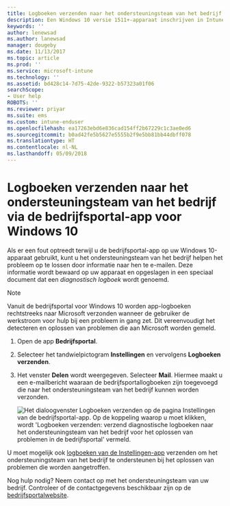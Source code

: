 ```yaml
---
title: Logboeken verzenden naar het ondersteuningsteam van het bedrijf voor Windows 10-apparaten | Microsoft Docs
description: Een Windows 10 versie 1511+-apparaat inschrijven in Intune
keywords: ''
author: lenewsad
ms.author: lanewsad
manager: dougeby
ms.date: 11/13/2017
ms.topic: article
ms.prod: ''
ms.service: microsoft-intune
ms.technology: ''
ms.assetid: bd428c14-7d75-42de-9322-b57323a01f06
searchScope:
- User help
ROBOTS: ''
ms.reviewer: priyar
ms.suite: ems
ms.custom: intune-enduser
ms.openlocfilehash: ea17263ebd6e836cad154ff2b67229c1c3ae0ed6
ms.sourcegitcommit: b0ad42fe5b5627e5555b2f9e5bb81bb44dbff078
ms.translationtype: HT
ms.contentlocale: nl-NL
ms.lasthandoff: 05/09/2018
---
```

# <a name="send-logs-to-your-company-support-from-the-company-portal-app-for-windows-10"></a>Logboeken verzenden naar het ondersteuningsteam van het bedrijf via de bedrijfsportal-app voor Windows 10

Als er een fout optreedt terwijl u de bedrijfsportal-app op uw Windows 10-apparaat gebruikt, kunt u het ondersteuningsteam van het bedrijf helpen het probleem op te lossen door informatie naar hen te e-mailen. Deze informatie wordt bewaard op uw apparaat en opgeslagen in een speciaal document dat een _diagnostisch logboek_ wordt genoemd.

> [!Note]       
> Vanuit de bedrijfsportal voor Windows 10 worden app-logboeken rechtstreeks naar Microsoft verzonden wanneer de gebruiker de werkstroom voor hulp bij een probleem in gang zet. Dit vereenvoudigt het detecteren en oplossen van problemen die aan Microsoft worden gemeld.

1. Open de app **Bedrijfsportal**.
2. Selecteer het tandwielpictogram **Instellingen** en vervolgens **Logboeken verzenden**.
3. Het venster **Delen** wordt weergegeven. Selecteer **Mail**. Hiermee maakt u een e-mailbericht waaraan de bedrijfsportallogboeken zijn toegevoegd die naar het ondersteuningsteam van het bedrijf kunnen worden verzonden.

   ![Het dialoogvenster Logboeken verzenden op de pagina Instellingen van de bedrijfsportal-app. Op de koppeling waarop u moet klikken, wordt 'Logboeken verzenden: verzend diagnostische logboeken naar het ondersteuningsteam van het bedrijf voor het oplossen van problemen in de bedrijfsportal' vermeld.](./media/w10-share-logs-after-1711.png)

U moet mogelijk ook [logboeken van de Instellingen-app](send-logs-to-your-it-admin-settings-windows.md) verzenden om het ondersteuningsteam van het bedrijf te ondersteunen bij het oplossen van problemen die worden aangetroffen.

Nog hulp nodig? Neem contact op met het ondersteuningsteam van uw bedrijf. Controleer of de contactgegevens beschikbaar zijn op de [bedrijfsportalwebsite](https://portal.manage.microsoft.com#HelpDeskDialog).

